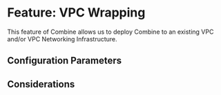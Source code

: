# Feature: VPC Wrapping

This feature of Combine allows us to deploy Combine to an existing VPC and/or VPC Networking Infrastructure.

## Configuration Parameters

## Considerations